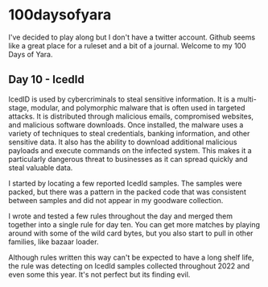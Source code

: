 # 100daysofyara

I've decided to play along but I don't have a twitter account. Github seems like a great place for a ruleset and a bit of a journal. Welcome to my 100 Days of Yara.

## Day 10 - IcedId
IcedID is used by cybercriminals to steal sensitive information. It is a multi-stage, modular, and polymorphic malware that is often used in targeted attacks. It is distributed through malicious emails, compromised websites, and malicious software downloads. Once installed, the malware uses a variety of techniques to steal credentials, banking information, and other sensitive data. It also has the ability to download additional malicious payloads and execute commands on the infected system. This makes it a particularly dangerous threat to businesses as it can spread quickly and steal valuable data.

I started by locating a few reported IcedId samples. The samples were packed, but there was a pattern in the packed code that was consistent between samples and did not appear in my goodware collection. 

I wrote and tested a few rules throughout the day and merged them together into a single rule for day ten. You can get more matches by playing around with some of the wild card bytes, but you also start to pull in other families, like bazaar loader. 

Although rules written this way can't be expected to have a long shelf life, the rule was detecting on IcedId samples collected throughout 2022 and even some this year. It's not perfect but its finding evil.



